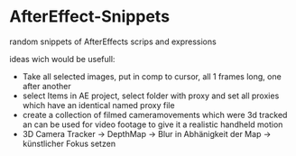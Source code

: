 # AfterEffect-Snippets

random snippets of AfterEffects scrips and expressions

ideas wich would be usefull:
- Take all selected images, put in comp to cursor, all 1 frames long, one after another
- select Items in AE project, select folder with proxy and set all proxies which have an identical named proxy file
- create a collection of filmed cameramovements which were 3d tracked an can be used for video footage to give it a realistic handheld motion
- 3D Camera Tracker -> DepthMap -> Blur in Abhänigkeit der Map -> künstlicher Fokus setzen
